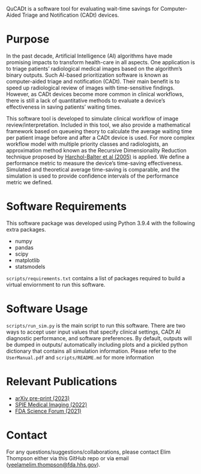 QuCADt is a software tool for evaluating wait-time savings for Computer-Aided Triage and Notification (CADt) devices.

# Purpose
In the past decade, Artificial Intelligence (AI) algorithms have made promising impacts to transform health-care in all aspects. One application is to triage patients’ radiological medical images based on the algorithm’s binary outputs. Such AI-based prioritization software is known as computer-aided triage and notification (CADt). Their main benefit is to speed up radiological review of images with time-sensitive findings. However, as CADt devices become more common in clinical workflows, there is still a lack of quantitative methods to evaluate a device’s effectiveness in saving patients’ waiting times.

This software tool is developed to simulate clinical workflow of image review/interpretation. Included in this tool, we also provide a mathematical framework based on queueing theory to calculate the average waiting time per patient image before and after a CADt device is used. For more complex workflow model with multiple priority classes and radiologists, an approximation method known as the Recursive Dimensionality Reduction technique proposed by [Harchol-Balter et al (2005)](https://www.cs.cmu.edu/~harchol/Papers/questa.pdf) is applied. We define a performance metric to measure the device’s time-saving effectiveness. Simulated and theoretical average time-saving is comparable, and the simulation is used to provide confidence intervals of the performance metric we defined.

# Software Requirements
This software package was developed using Python 3.9.4 with the following extra packages.
* numpy
* pandas
* scipy
* matplotlib
* statsmodels

`scripts/requirements.txt` contains a list of packages required to build a virtual enviornment to run this software.

# Software Usage
`scripts/run_sim.py` is the main script to run this software. There are two ways to accept user input values that specify clinical settings, CADt AI diagnostic performance, and software preferences. By default, outputs will be dumped in outputs/ automatically including plots and a pickled python dictionary that contains all simulation information. Please refer to  the `UserManual.pdf` and `scripts/README.md` for more information

# Relevant Publications
* [arXiv pre-print (2023)](https://arxiv.org/abs/2303.07050)
* [SPIE Medical Imaging (2022)](https://www.spiedigitallibrary.org/conference-proceedings-of-spie/12035/0000/Wait-time-saving-analysis-and-clinical-effectiveness-of-Computer-Aided/10.1117/12.2603184.full?SSO=1)
* [FDA Science Forum (2021)](https://www.fda.gov/media/148986/download)

# Contact
For any questions/suggestions/collaborations, please contact Elim Thompson either via this GitHub repo or via email (yeelamelim.thompson@fda.hhs.gov).
